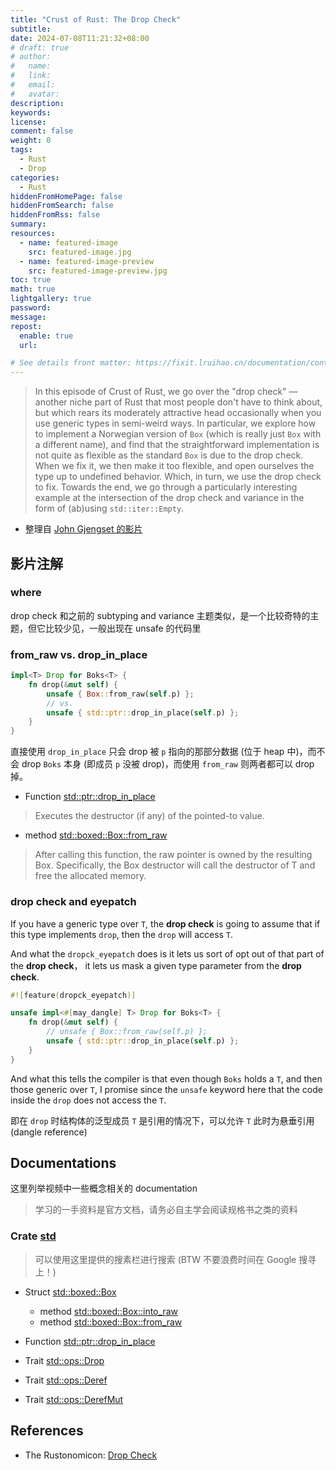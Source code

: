 ```yaml
---
title: "Crust of Rust: The Drop Check" 
subtitle:
date: 2024-07-08T11:21:32+08:00
# draft: true
# author:
#   name:
#   link:
#   email:
#   avatar:
description:
keywords:
license:
comment: false
weight: 0
tags:
  - Rust
  - Drop
categories:
  - Rust
hiddenFromHomePage: false
hiddenFromSearch: false
hiddenFromRss: false
summary:
resources:
  - name: featured-image
    src: featured-image.jpg
  - name: featured-image-preview
    src: featured-image-preview.jpg
toc: true
math: true
lightgallery: true
password:
message:
repost:
  enable: true
  url:

# See details front matter: https://fixit.lruihao.cn/documentation/content-management/introduction/#front-matter
---
```


> In this episode of Crust of Rust, we go over the \"drop check\" — another niche part of Rust that most people don\'t have to think about, but which rears its moderately attractive head occasionally when you use generic types in semi-weird ways. In particular, we explore how to implement a Norwegian version of `Box` (which is really just `Box` with a different name), and find that the straightforward implementation is not quite as flexible as the standard `Box` is due to the drop check. When we fix it, we then make it too flexible, and open ourselves the type up to undefined behavior. Which, in turn, we use the drop check to fix. Towards the end, we go through a particularly interesting example at the intersection of the drop check and variance in the form of (ab)using `std::iter::Empty`.

<!--more-->

- 整理自 [John Gjengset 的影片](https://www.youtube.com/watch?v=TJOFSMpJdzg)

## 影片注解

### where

drop check 和之前的 subtyping and variance 主题类似，是一个比较奇特的主题，但它比较少见，一般出现在 unsafe 的代码里

### from_raw vs. drop_in_place

```rs
impl<T> Drop for Boks<T> {
    fn drop(&mut self) {
        unsafe { Box::from_raw(self.p) };
        // vs.
        unsafe { std::ptr::drop_in_place(self.p) };
    }
}
```

直接使用 `drop_in_place` 只会 drop 被 `p` 指向的那部分数据 (位于 heap 中)，而不会 drop `Boks` 本身 (即成员 `p` 没被 drop)，而使用 `from_raw` 则两者都可以 drop 掉。

- Function [std::ptr::drop_in_place](https://doc.rust-lang.org/std/ptr/fn.drop_in_place.html)
> Executes the destructor (if any) of the pointed-to value.

- method [std::boxed::Box::from_raw](https://doc.rust-lang.org/std/boxed/struct.Box.html#method.from_raw)
> After calling this function, the raw pointer is owned by the resulting Box. Specifically, the Box destructor will call the destructor of T and free the allocated memory. 

### drop check and eyepatch

If you have a generic type over `T`, the **drop check** is going to assume that if this type implements `drop`, then the `drop` will access `T`.

And what the `dropck_eyepatch` does is it lets us sort of opt out of that part of the **drop check**， it lets us mask a given type parameter from the **drop check**.

```rs
#![feature(dropck_eyepatch)]

unsafe impl<#[may_dangle] T> Drop for Boks<T> {
    fn drop(&mut self) {
        // unsafe { Box::from_raw(self.p) };
        unsafe { std::ptr::drop_in_place(self.p) };
    }
}
```

And what this tells the compiler is that even though `Boks` holds a `T`, and then those generic over `T`, I promise since the `unsafe` keyword here that the code inside the `drop` does not access the `T`.

即在 `drop` 时结构体的泛型成员 `T` 是引用的情况下，可以允许 `T` 此时为悬垂引用 (dangle reference)

## Documentations

这里列举视频中一些概念相关的 documentation 

> 学习的一手资料是官方文档，请务必自主学会阅读规格书之类的资料

### Crate [std](https://doc.rust-lang.org/std/index.html) 

> 可以使用这里提供的搜素栏进行搜索 (BTW 不要浪费时间在 Google 搜寻上！)

- Struct [std::boxed::Box](https://doc.rust-lang.org/std/boxed/struct.Box.html)
  - method [std::boxed::Box::into_raw](https://doc.rust-lang.org/std/boxed/struct.Box.html#method.into_raw)
  - method [std::boxed::Box::from_raw](https://doc.rust-lang.org/std/boxed/struct.Box.html#method.from_raw)

- Function [std::ptr::drop_in_place](https://doc.rust-lang.org/std/ptr/fn.drop_in_place.html)

- Trait [std::ops::Drop](https://doc.rust-lang.org/std/ops/trait.Drop.html)

- Trait [std::ops::Deref](https://doc.rust-lang.org/std/ops/trait.Deref.html)

- Trait [std::ops::DerefMut](https://doc.rust-lang.org/std/ops/trait.DerefMut.html)

## References

- The Rustonomicon: [Drop Check](https://doc.rust-lang.org/nomicon/dropck.html)
